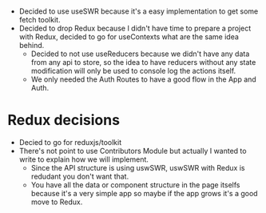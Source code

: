 #
- Decided to use useSWR because it's a easy implementation to get some fetch toolkit.
- Decided to drop Redux because I didn't have time to prepare a project with Redux, decided to go for useContexts what are the same idea behind.
    - Decided to not use useReducers because we didn't have any data from any api to store, so the idea to have reducers without any state modification will only be used to console log the actions itself.
    - We only needed the Auth Routes to have a good flow in the App and Auth.




# Redux decisions
- Decied to go for reduxjs/toolkit
- There's not point to use Contributors Module but actually I wanted to write to explain how we will implement.
    - Since the API structure is using uswSWR, uswSWR with Redux is redudant you don't want that.
    - You have all the data or component structure in the page itselfs because it's a very simple app so maybe if the app grows it's a good move to Redux.

